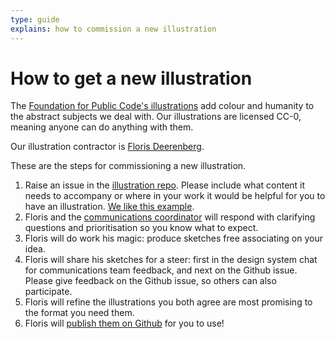 ```yaml
---
type: guide
explains: how to commission a new illustration
---
```


# How to get a new illustration

The [Foundation for Public Code's illustrations](https://illustrations.publiccode.net/) add colour and humanity to the abstract subjects we deal with. Our illustrations are licensed CC-0, meaning anyone can do anything with them.

Our illustration contractor is [Floris Deerenberg](https://github.com/fdeerenberg).

These are the steps for commissioning a new illustration.

1. Raise an issue in the [illustration repo](https://github.com/publiccodenet/illustrations/issues). Please include what content it needs to accompany or where in your work it would be helpful for you to have an illustration. [We like this example](https://github.com/publiccodenet/illustrations/issues/11).
2. Floris and the [communications coordinator](../../organization/staff#communications) will respond with clarifying questions and prioritisation so you know what to expect.
3. Floris will do work his magic: produce sketches free associating on your idea.
4. Floris will share his sketches for a steer: first in the design system chat for communications team feedback, and next on the Github issue. Please give feedback on the Github issue, so others can also participate.
5. Floris will refine the illustrations you both agree are most promising to the format you need them.
6. Floris will [publish them on Github](https://github.com/publiccodenet/illustrations/tree/master/illustrations) for you to use!
